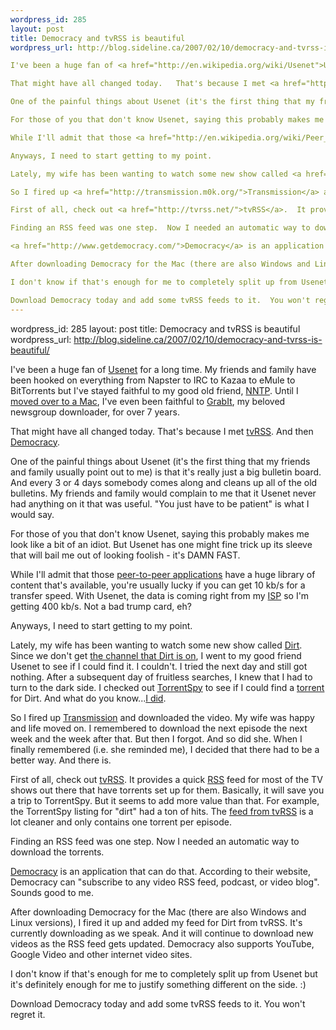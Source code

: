 ```yaml
--- 
wordpress_id: 285
layout: post
title: Democracy and tvRSS is beautiful
wordpress_url: http://blog.sideline.ca/2007/02/10/democracy-and-tvrss-is-beautiful/

I've been a huge fan of <a href="http://en.wikipedia.org/wiki/Usenet">Usenet</a> for a long time.  My friends and family have been hooked on everything from Napster to IRC to Kazaa to eMule to BitTorrents but I've stayed faithful to my good old friend, <a href="http://en.wikipedia.org/wiki/Nntp">NNTP</a>.  Until I <a href="http://blog.sideline.ca/2007/01/05/things-are-changing/">moved over to a Mac</a>, I've even been faithful to <a href="http://www.shemes.com/index.php">GrabIt</a>, my beloved newsgroup downloader, for over 7 years.

That might have all changed today.   That's because I met <a href="http://tvrss.net/">tvRSS</a>.  And then <a href="http://www.getdemocracy.com/">Democracy</a>.

One of the painful things about Usenet (it's the first thing that my friends and family usually point out to me) is that it's really just a big bulletin board.  And every 3 or 4 days somebody comes along and cleans up all of the old bulletins.  My friends and family would complain to me that it Usenet never had anything on it that was useful.  "You just have to be patient" is what I would say.

For those of you that don't know Usenet, saying this probably makes me look like a bit of an idiot.  But Usenet has one might fine trick up its sleeve that will bail me out of looking foolish - it's DAMN FAST.

While I'll admit that those <a href="http://en.wikipedia.org/wiki/Peer_to_peer">peer-to-peer applications</a> have a huge library of content that's available, you're usually lucky if you can get 10 kb/s for a transfer speed.  With Usenet, the data is coming right from my <a href="http://en.wikipedia.org/wiki/Internet_service_provider">ISP</a> so I'm getting 400 kb/s.  Not a bad trump card, eh?

Anyways, I need to start getting to my point.

Lately, my wife has been wanting to watch some new show called <a href="http://www.imdb.com/title/tt0496275/">Dirt</a>.  Since we don't get <a href="http://www.fxnetworks.com/">the channel that Dirt is on</a>, I went to my good friend Usenet to see if I could find it.  I couldn't.  I tried the next day and still got nothing.  After a subsequent day of fruitless searches, I knew that I had to turn to the dark side.  I checked out <a href="http://torrentspy.com/">TorrentSpy</a> to see if I could find a <a href="http://en.wikipedia.org/wiki/BitTorrent#Torrents">torrent</a> for Dirt.  And what do you know...<a href="http://torrentspy.com/search?query=dirt&amp;submit.x=0&amp;submit.y=0">I did</a>.

So I fired up <a href="http://transmission.m0k.org/">Transmission</a> and downloaded the video.  My wife was happy and life moved on.  I remembered to download the next episode the next week and the week after that.  But then I forgot.  And so did she.  When I finally remembered (i.e. she reminded me), I decided that there had to be a better way.  And there is.

First of all, check out <a href="http://tvrss.net/">tvRSS</a>.  It provides a quick <a href="http://en.wikipedia.org/wiki/RSS_%28file_format%29">RSS</a> feed for most of the TV shows out there that have torrents set up for them.  Basically, it will save you a trip to TorrentSpy.   But it seems to add more value than that.  For example, the TorrentSpy listing for "dirt" had a ton of hits.  The <a href="http://tvrss.net/search/?distribution_group=combined&amp;show_name=dirt&amp;show_name_exact=true&amp;filename=&amp;date=&amp;quality=&amp;release_group=&amp;mode=simple">feed from tvRSS</a> is a lot cleaner and only contains one torrent per episode.

Finding an RSS feed was one step.  Now I needed an automatic way to download the torrents.

<a href="http://www.getdemocracy.com/">Democracy</a> is an application that can do that.  According to their website, Democracy can "subscribe to any video RSS feed, podcast, or video blog".  Sounds good to me.

After downloading Democracy for the Mac (there are also Windows and Linux versions), I fired it up and added my feed for Dirt from tvRSS.  It's currently downloading as we speak.  And it will continue to download new videos as the RSS feed gets updated.  Democracy also supports YouTube, Google Video and other internet video sites.

I don't know if that's enough for me to completely split up from Usenet but it's definitely enough for me to justify something different on the side.  :)

Download Democracy today and add some tvRSS feeds to it.  You won't regret it.
--- 
```

wordpress_id: 285
layout: post
title: Democracy and tvRSS is beautiful
wordpress_url: http://blog.sideline.ca/2007/02/10/democracy-and-tvrss-is-beautiful/

I've been a huge fan of <a href="http://en.wikipedia.org/wiki/Usenet">Usenet</a> for a long time.  My friends and family have been hooked on everything from Napster to IRC to Kazaa to eMule to BitTorrents but I've stayed faithful to my good old friend, <a href="http://en.wikipedia.org/wiki/Nntp">NNTP</a>.  Until I <a href="http://blog.sideline.ca/2007/01/05/things-are-changing/">moved over to a Mac</a>, I've even been faithful to <a href="http://www.shemes.com/index.php">GrabIt</a>, my beloved newsgroup downloader, for over 7 years.

That might have all changed today.   That's because I met <a href="http://tvrss.net/">tvRSS</a>.  And then <a href="http://www.getdemocracy.com/">Democracy</a>.

One of the painful things about Usenet (it's the first thing that my friends and family usually point out to me) is that it's really just a big bulletin board.  And every 3 or 4 days somebody comes along and cleans up all of the old bulletins.  My friends and family would complain to me that it Usenet never had anything on it that was useful.  "You just have to be patient" is what I would say.

For those of you that don't know Usenet, saying this probably makes me look like a bit of an idiot.  But Usenet has one might fine trick up its sleeve that will bail me out of looking foolish - it's DAMN FAST.

While I'll admit that those <a href="http://en.wikipedia.org/wiki/Peer_to_peer">peer-to-peer applications</a> have a huge library of content that's available, you're usually lucky if you can get 10 kb/s for a transfer speed.  With Usenet, the data is coming right from my <a href="http://en.wikipedia.org/wiki/Internet_service_provider">ISP</a> so I'm getting 400 kb/s.  Not a bad trump card, eh?

Anyways, I need to start getting to my point.

Lately, my wife has been wanting to watch some new show called <a href="http://www.imdb.com/title/tt0496275/">Dirt</a>.  Since we don't get <a href="http://www.fxnetworks.com/">the channel that Dirt is on</a>, I went to my good friend Usenet to see if I could find it.  I couldn't.  I tried the next day and still got nothing.  After a subsequent day of fruitless searches, I knew that I had to turn to the dark side.  I checked out <a href="http://torrentspy.com/">TorrentSpy</a> to see if I could find a <a href="http://en.wikipedia.org/wiki/BitTorrent#Torrents">torrent</a> for Dirt.  And what do you know...<a href="http://torrentspy.com/search?query=dirt&amp;submit.x=0&amp;submit.y=0">I did</a>.

So I fired up <a href="http://transmission.m0k.org/">Transmission</a> and downloaded the video.  My wife was happy and life moved on.  I remembered to download the next episode the next week and the week after that.  But then I forgot.  And so did she.  When I finally remembered (i.e. she reminded me), I decided that there had to be a better way.  And there is.

First of all, check out <a href="http://tvrss.net/">tvRSS</a>.  It provides a quick <a href="http://en.wikipedia.org/wiki/RSS_%28file_format%29">RSS</a> feed for most of the TV shows out there that have torrents set up for them.  Basically, it will save you a trip to TorrentSpy.   But it seems to add more value than that.  For example, the TorrentSpy listing for "dirt" had a ton of hits.  The <a href="http://tvrss.net/search/?distribution_group=combined&amp;show_name=dirt&amp;show_name_exact=true&amp;filename=&amp;date=&amp;quality=&amp;release_group=&amp;mode=simple">feed from tvRSS</a> is a lot cleaner and only contains one torrent per episode.

Finding an RSS feed was one step.  Now I needed an automatic way to download the torrents.

<a href="http://www.getdemocracy.com/">Democracy</a> is an application that can do that.  According to their website, Democracy can "subscribe to any video RSS feed, podcast, or video blog".  Sounds good to me.

After downloading Democracy for the Mac (there are also Windows and Linux versions), I fired it up and added my feed for Dirt from tvRSS.  It's currently downloading as we speak.  And it will continue to download new videos as the RSS feed gets updated.  Democracy also supports YouTube, Google Video and other internet video sites.

I don't know if that's enough for me to completely split up from Usenet but it's definitely enough for me to justify something different on the side.  :)

Download Democracy today and add some tvRSS feeds to it.  You won't regret it.

